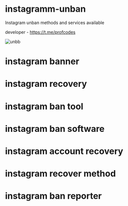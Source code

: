 # instagramm-unban

Instagram unban methods and services available

developer - https://t.me/profcodes

![unbb](https://github.com/user-attachments/assets/788339de-48f8-4c21-8edb-9bc535175a96)

# instagram banner
# instagram recovery
# instagram ban tool
# instagram ban software
# instagram account recovery
# instagram recover method
# instagram ban reporter
